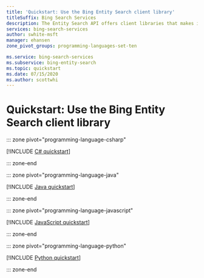 ```yaml
---
title: 'Quickstart: Use the Bing Entity Search client library'
titleSuffix: Bing Search Services
description: The Entity Search API offers client libraries that makes it easy to integrate search capabilities into your applications. Use this quickstart to start sending search requests, and get back results.
services: bing-search-services
author: swhite-msft
manager: ehansen
zone_pivot_groups: programming-languages-set-ten

ms.service: bing-search-services
ms.subservice: bing-entity-search
ms.topic: quickstart
ms.date: 07/15/2020
ms.author: scottwhi
---
```


# Quickstart: Use the Bing Entity Search client library

::: zone pivot="programming-language-csharp"

[!INCLUDE [C# quickstart](../includes/quickstarts/entity-search-client-library-csharp.md)]

::: zone-end

::: zone pivot="programming-language-java"

[!INCLUDE [Java quickstart](../includes/quickstarts/entity-search-client-library-java.md)]

::: zone-end

::: zone pivot="programming-language-javascript"

[!INCLUDE [JavaScript quickstart](../includes/quickstarts/entity-search-client-library-javascript.md)]

::: zone-end

::: zone pivot="programming-language-python"

[!INCLUDE [Python quickstart](../includes/quickstarts/entity-search-client-library-python.md)]

::: zone-end
